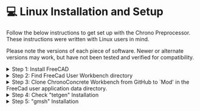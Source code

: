 # 💻 Linux Installation and Setup

Follow the below instructions to get set up with the Chrono Preprocessor. These instructions were written with Linux users in mind. 

Please note the versions of each piece of software. Newer or alternate versions may work, but have not been tested and verified for compatibility.

<details>

<summary>Step 1: Install FreeCAD</summary>

Install the latest version of FreeCAD. The download is available for free. 
Open a terminal. Run the following commands step by step. 

* apt-get -y update
* apt-get -y install software-properties-common
* add-apt-repository ppa:freecad-maintainers/freecad-stable
* apt-get -y  update
* apt-get -y install mesa-utils libglew-dev freeglut3-dev libgl1-mesa-dri freeca

</details>

<details>

<summary>Step 2: Find FreeCad User Workbench directory </summary>

* Open FreeCAD.
* To find FreeCad User Workbench directory, run following command in FreeCad python panel:  
               “App.getUserAppDataDir()” 



</details>

<details>

<summary>Step 3: Clone ChronoConcrete Workbench from GitHub to `Mod' in the FreeCad user application data directory. 
 </summary>


* Open a terminal.
* Navigate to the user application data directory
* Cd into the Mod folder (mkdir a Mod folder if there is not one)
* Clone > "**git clone https://github.com/Concrete-Chrono-Development/chrono-preprocessor chronoConcrete**".
* Check if the Chrono Workbench is available in the list of installed workbenches.

</details>

<details>

<summary>Step 4: Check "tetgen" Installation</summary>

Verify that **tetgen** is installed properly in FreeCAD. 


* Go to " ~/.local/share/FreeCAD/Mod/chronoConcrete/freecad/chronoWorkbench/tetgen"
* Run on a terminal > **./tetgen**

* Check if there is a warning such as > **bash: ./tetgen: Permission denied**
* Run the following command -> "chmod -R 777 *" to give all permission. 
* Run again on a terminal > **./tetgen** 

* Add **tetgen** path in the bash script.
Open the file **bashrc** and put the following line and save. 

**export PATH=$PATH:~/.local/share/FreeCAD/Mod/chronoConcrete/freecad/chronoWorkbench/tetgen**

Run the command on a terminal > "**source ~/.bashrc**"

</details>


<details>

<summary>Step 5: "gmsh" Installation</summary>

* Download **gmsh** from the website 

[https://gmsh.info/bin/Linux/ ]

You can select version 4.4.1.

* Open a terminal and go > **~/gmsh-4.4.1-Linux64/bin** 
* Check by runnung on terminal > **./gmsh**

* Add **gmsh** path in the bash script.
Open the file **bashrc** and put the following line and save.

**export PATH=$PATH:~/gmsh-4.4.1-Linux64/bin**

Run the command on a terminal > "**source ~/.bashrc**"

</details>




